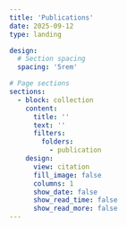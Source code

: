 ```yaml
---
title: 'Publications'
date: 2025-09-12
type: landing

design:
  # Section spacing
  spacing: '5rem'

# Page sections
sections:
  - block: collection
    content:
      title: ''
      text: ''
      filters:
        folders:
          - publication
    design:
      view: citation
      fill_image: false
      columns: 1
      show_date: false
      show_read_time: false
      show_read_more: false
---
```

